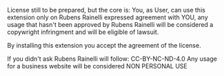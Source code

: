 License still to be prepared, but the core is:
You, as User, can use this extension only on Rubens Rainelli expressed agreement with YOU, any usage that hasn't been approved by Rubens Rainelli will be considered a copywright infringment and will be eligible of lawsuit.

By installing this extension you accept the agreement of the license.

If you didn't ask Rubens Rainelli will follow: CC-BY-NC-ND-4.0
Any usage for a business website will be considered NON PERSONAL USE